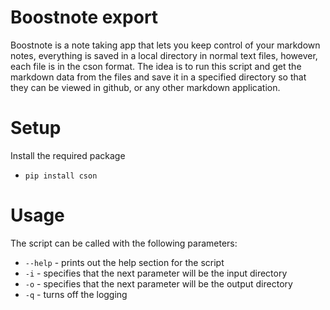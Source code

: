 # Boostnote export #

Boostnote is a note taking app that lets you keep control of your markdown notes, everything is saved
in a local directory in normal text files, however, each file is in the cson format. The idea
is to run this script and get the markdown data from the files and save it
in a specified directory so that they can be viewed in github, or any other markdown application.

# Setup #

Install the required package

- `pip install cson`

# Usage #

The script can be called with the following parameters:

- `--help` - prints out the help section for the script
- `-i` - specifies that the next parameter will be the input directory
- `-o` - specifies that the next parameter will be the output directory
- `-q` - turns off the logging
